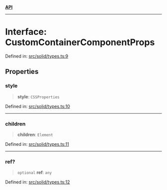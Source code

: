 [**API**](../../API.md)

***

# Interface: CustomContainerComponentProps

Defined in: [src/solid/types.ts:9](https://github.com/inokawa/virtua/blob/efa438607d2ce9708ac0adc401ded24fd5aec6ab/src/solid/types.ts#L9)

## Properties

### style

> **style**: `CSSProperties`

Defined in: [src/solid/types.ts:10](https://github.com/inokawa/virtua/blob/efa438607d2ce9708ac0adc401ded24fd5aec6ab/src/solid/types.ts#L10)

***

### children

> **children**: `Element`

Defined in: [src/solid/types.ts:11](https://github.com/inokawa/virtua/blob/efa438607d2ce9708ac0adc401ded24fd5aec6ab/src/solid/types.ts#L11)

***

### ref?

> `optional` **ref**: `any`

Defined in: [src/solid/types.ts:12](https://github.com/inokawa/virtua/blob/efa438607d2ce9708ac0adc401ded24fd5aec6ab/src/solid/types.ts#L12)
